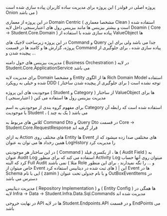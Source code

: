 این پروژه برای مدیریت ساده کاربران پیاده سازی شده است ( پروژه اصلی در فولدر Onion می باشد )

در این پروژه از معماری Domain Centric ( مشخصا معماری Clean ) استفاده شده است و بیشتر بیزینس ها مانند بیزینس رول های اعتبارسنجی داخل لایه Doamin ( Core -> Student.Core.Domain ) پیاده سازی شده با استفاده از ValueObject ها

در این پروژه زیرساخت لاجیک های Command و Query جدا می باشد ولی برای این پروژه، گزارش ها و کامند ها در قسمت Command پیاده سازی شده ، برای جلوگیری از پیچیده شدن و ...

مدیریت بیزینس های حول دامنه ( Business Orchestration ) در لایه Student.Core.ApplicationService می باشد

برای مدیریت لایه Domain و مشخصا Entity ها از الگوی Rich Domain Model استفاده شده و خیلی به رویکرد DDD توجه نشده است ( برای جلوگیری از پیچیده شدن ساختار )

موجودیت های این پروژه ( Student و Category ) از ساختار ValueObject ها برای مدیریت بیزینس رول ها استفاده می کنن ( اعتبارسنجی )

برای مفهوم گروه بندی از موجودیتی به اسم Category استفاده شده است که رابطه آن با موجودیت Student ، ( یک به چند ) می باشد

کلاس های مربوط به Command Dto و Query Dto در قسمت Core -> Student.Core.RequestResponse قرار گرفته اند

به ازای Action های مختلف روی Entity ها Event های مختلفی صدا زده میشود که از همین رخداد ها می توان به عنوان LogHistory را مدیریت کرد

در این ساختار هر موجودیتی ( Command ) ها ، از یکسری فیلد ( Audit Field ) به عنوان Audit Log استفاده می کند که برای منظور Activity Log میتوان روی آنها حساب کرد که البته Full Audit نمی باشند ( مثلا Role و ... را نگه نمیدارند ، برای این منظور خاص میتوان از Event های ثبت شده در دیتابیس استفاده کرد ) | این Event ها در Schema ایی با نام ( zamin ) و با نام جدولی تحت عنوان OutBoxEventItems در دسترس می باشد

مدیریت دیتابیس ( Repository Implementation ) و ( Entity Config ) ها همگی در لایه Infra -> Data -> Student.Infra.Data.Sql.Commands مدیریت شده اند

در نهایت خروجی API ها در لایه Student.Endpoints.API و در قسمت EndPoints می باشد
